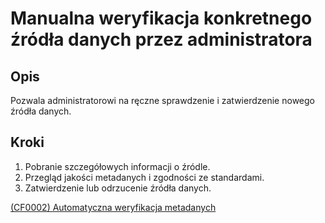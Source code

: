 # Manualna weryfikacja konkretnego źródła danych przez administratora

## Opis
Pozwala administratorowi na ręczne sprawdzenie i zatwierdzenie nowego źródła danych.

## Kroki
1. Pobranie szczegółowych informacji o źródle.
2. Przegląd jakości metadanych i zgodności ze standardami.
3. Zatwierdzenie lub odrzucenie źródła danych.

[(CF0002) Automatyczna weryfikacja metadanych](../../3.wizja.systemu/3.3.cechy.funkcjonalne/cechy.funkcjonalne/CF0002)